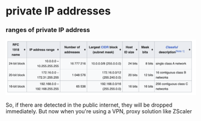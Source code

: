 # private IP addresses

### ranges of private IP address

![private-ip-addr-range](./img/private-ip-addr-range.png)

So, if there are detected in the public internet, they will be dropped immediately. But now when you're using a VPN, proxy solution like ZScaler
